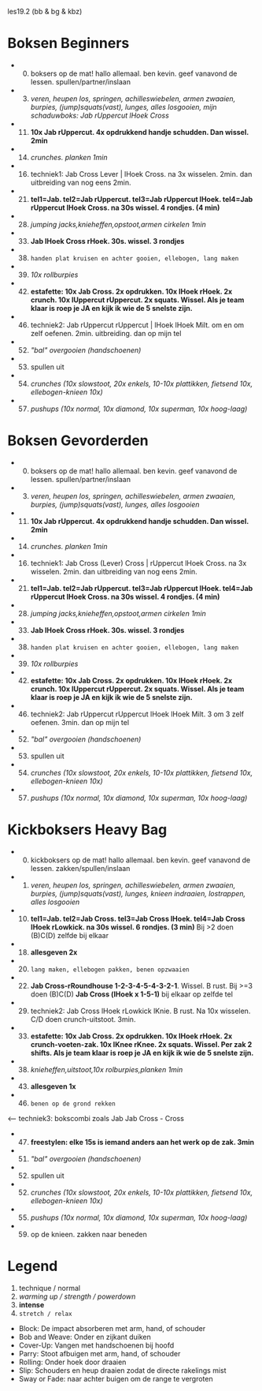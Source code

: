 les19.2 (bb & bg & kbz)

# Boksen Beginners

  - 00) boksers op de mat! hallo allemaal. ben kevin. geef vanavond de lessen. spullen/partner/inslaan
  - 03) *veren, heupen los, springen, achilleswiebelen, armen zwaaien, burpies, (jump)squats(vast), lunges, alles losgooien, mijn schaduwboks: Jab rUppercut lHoek Cross*
  - 11) **10x Jab rUppercut. 4x opdrukkend handje schudden. Dan wissel. 2min**
  - 14) *crunches. planken 1min*
  - 16) techniek1: Jab Cross Lever | lHoek Cross. na 3x wisselen. 2min. dan uitbreiding van nog eens 2min.
  - 21) **tel1=Jab. tel2=Jab rUppercut. tel3=Jab rUppercut lHoek. tel4=Jab rUppercut lHoek Cross. na 30s wissel. 4 rondjes. (4 min)**
  - 28) *jumping jacks,knieheffen,opstoot,armen cirkelen 1min*
  - 33) **Jab lHoek Cross rHoek. 30s. wissel. 3 rondjes**
  - 38) `handen plat kruisen en achter gooien, ellebogen, lang maken`
  - 39) *10x rollburpies*
  - 42) **estafette: 10x Jab Cross. 2x opdrukken. 10x lHoek rHoek. 2x crunch. 10x lUppercut rUppercut. 2x squats. Wissel. Als je team klaar is roep je JA en kijk ik wie de 5 snelste zijn.**
  - 46) techniek2: Jab rUppercut rUppercut | lHoek lHoek Milt. om en om zelf oefenen. 2min. uitbreiding. dan op mijn tel
  - 52) *"bal" overgooien (handschoenen)*
  - 53) spullen uit
  - 54) *crunches (10x slowstoot, 20x enkels, 10-10x plattikken, fietsend 10x, ellebogen-knieen 10x)*
  - 57) *pushups (10x normal, 10x diamond, 10x superman, 10x hoog-laag)*

# Boksen Gevorderden

  - 00) boksers op de mat! hallo allemaal. ben kevin. geef vanavond de lessen. spullen/partner/inslaan
  - 03) *veren, heupen los, springen, achilleswiebelen, armen zwaaien, burpies, (jump)squats(vast), lunges, alles losgooien*
  - 11) **10x Jab rUppercut. 4x opdrukkend handje schudden. Dan wissel. 2min**
  - 14) *crunches. planken 1min*
  - 16) techniek1: Jab Cross (Lever) Cross | rUppercut lHoek Cross. na 3x wisselen. 2min. dan uitbreiding van nog eens 2min.
  - 21) **tel1=Jab. tel2=Jab rUppercut. tel3=Jab rUppercut lHoek. tel4=Jab rUppercut lHoek Cross. na 30s wissel. 4 rondjes. (4 min)**
  - 28) *jumping jacks,knieheffen,opstoot,armen cirkelen 1min*
  - 33) **Jab lHoek Cross rHoek. 30s. wissel. 3 rondjes**
  - 38) `handen plat kruisen en achter gooien, ellebogen, lang maken`
  - 39) *10x rollburpies*
  - 42) **estafette: 10x Jab Cross. 2x opdrukken. 10x lHoek rHoek. 2x crunch. 10x lUppercut rUppercut. 2x squats. Wissel. Als je team klaar is roep je JA en kijk ik wie de 5 snelste zijn.**
  - 46) techniek2: Jab rUppercut rUppercut lHoek lHoek Milt. 3 om 3 zelf oefenen. 3min. dan op mijn tel
  - 52) *"bal" overgooien (handschoenen)*
  - 53) spullen uit
  - 54) *crunches (10x slowstoot, 20x enkels, 10-10x plattikken, fietsend 10x, ellebogen-knieen 10x)*
  - 57) *pushups (10x normal, 10x diamond, 10x superman, 10x hoog-laag)*

# Kickboksers Heavy Bag

  - 00) kickboksers op de mat! hallo allemaal. ben kevin. geef vanavond de lessen. zakken/spullen/inslaan
  - 01) *veren, heupen los, springen, achilleswiebelen, armen zwaaien, burpies, (jump)squats(vast), lunges, knieen indraaien, lostrappen, alles losgooien*
  - 10) **tel1=Jab. tel2=Jab Cross. tel3=Jab Cross lHoek. tel4=Jab Cross lHoek rLowkick. na 30s wissel. 6 rondjes. (3 min)** Bij >2 doen (B)C(D) zelfde bij elkaar
  - 18) **allesgeven 2x**
  - 20) `lang maken, ellebogen pakken, benen opzwaaien`
  - 22) **Jab Cross-rRoundhouse 1-2-3-4-5-4-3-2-1**. Wissel. B rust. Bij >=3 doen (B)C(D) **Jab Cross (lHoek x 1-5-1)** bij elkaar op zelfde tel
  - 29) techniek2: Jab Cross lHoek rLowkick lKnie. B rust. Na 10x wisselen. C/D doen crunch-uitstoot. 3min.
  - 33) **estafette: 10x Jab Cross. 2x opdrukken. 10x lHoek rHoek. 2x crunch-voeten-zak. 10x lKnee rKnee. 2x squats. Wissel. Per zak 2 shifts. Als je team klaar is roep je JA en kijk ik wie de 5 snelste zijn.**
  - 38) *knieheffen,uitstoot,10x rolburpies,planken 1min*
  - 43) **allesgeven 1x**
  - 46) `benen op de grond rekken`
  
  <-- techniek3: bokscombi zoals Jab Jab Cross - Cross
  
  - 47) **freestylen: elke 15s is iemand anders aan het werk op de zak. 3min**
  - 51) *"bal" overgooien (handschoenen)*
  - 52) spullen uit
  - 52) *crunches (10x slowstoot, 20x enkels, 10-10x plattikken, fietsend 10x, ellebogen-knieen 10x)*
  - 55) *pushups (10x normal, 10x diamond, 10x superman, 10x hoog-laag)*
  - 59) op de knieen. zakken naar beneden

# Legend

 1. technique / normal
 1. *warming up / strength / powerdown*
 1. **intense**
 1. `stretch / relax`


 - Block: De impact absorberen met arm, hand, of schouder
 - Bob and Weave: Onder en zijkant duiken
 - Cover-Up: Vangen met handschoenen bij hoofd
 - Parry: Stoot afbuigen met arm, hand, of schouder
 - Rolling: Onder hoek door draaien
 - Slip: Schouders en heup draaien zodat de directe rakelings mist
 - Sway or Fade: naar achter buigen om de range te vergroten
 
